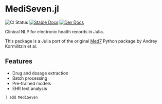 # MediSeven.jl

![CI Status](https://github.com/liyakhathshaik/MediSeven.jl/workflows/CI/badge.svg)
[![Stable Docs](https://img.shields.io/badge/docs-stable-blue.svg)](https://liyakhathshaik.github.io/MediSeven.jl/stable)
[![Dev Docs](https://img.shields.io/badge/docs-dev-blue.svg)](https://liyakhathshaik.github.io/MediSeven.jl/dev)

Clinical NLP for electronic health records in Julia.

This package is a Julia port of the original [Med7](https://github.com/kormilitzin/med7) Python package by Andrey Kormilitzin et al.

## Features
- Drug and dosage extraction
- Batch processing
- Pre-trained models
- EHR text analysis

```julia
] add MediSeven
```